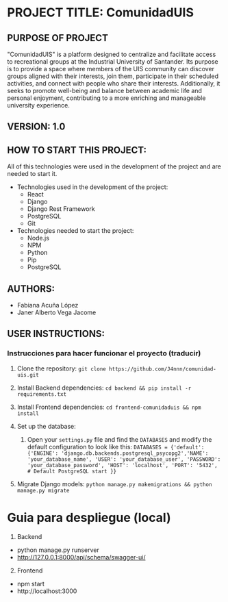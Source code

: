 # PROJECT TITLE: ComunidadUIS
## PURPOSE OF PROJECT
"ComunidadUIS" is a platform designed to centralize and facilitate access to recreational groups at the Industrial University of Santander. Its purpose is to provide a space where members of the UIS community can discover groups aligned with their interests, join them, participate in their scheduled activities, and connect with people who share their interests. Additionally, it seeks to promote well-being and balance between academic life and personal enjoyment, contributing to a more enriching and manageable university experience.

## VERSION: 1.0
## HOW TO START THIS PROJECT:
All of this technologies were used in the development of the project and are needed to start it.

- Technologies used in the development of the project:
	- React
	- Django
	- Django Rest Framework
	- PostgreSQL
	- Git
- Technologies needed to start the project:
	- Node.js
	- NPM
	- Python
	- Pip
	- PostgreSQL

## AUTHORS:
- Fabiana Acuña López
- Janer Alberto Vega Jacome

## USER INSTRUCTIONS: 
### Instrucciones para hacer funcionar el proyecto (traducir)
1. Clone the repository: `git clone https://github.com/J4nnn/comunidad-uis.git`
2. Install Backend dependencies: `cd backend && pip install -r requirements.txt`
3. Install Frontend dependencies: `cd frontend-comunidaduis && npm install`
4. Set up the database:
    1. Open your `settings.py` file and find the `DATABASES` and modify the default configuration to look like this:
        `DATABASES = {'default': {'ENGINE': 'django.db.backends.postgresql_psycopg2','NAME': 'your_database_name', 'USER': 'your_database_user', 'PASSWORD': 'your_database_password', 'HOST': 'localhost', 'PORT': '5432', # Default PostgreSQL start }}`

5. Migrate Django models: `python manage.py makemigrations && python manage.py migrate`


# Guia para despliegue (local)

1. Backend

- python manage.py runserver
- http://127.0.0.1:8000/api/schema/swagger-ui/

2. Frontend

- npm start
- http://localhost:3000